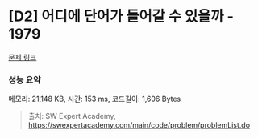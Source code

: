 # [D2] 어디에 단어가 들어갈 수 있을까 - 1979 

[문제 링크](https://swexpertacademy.com/main/code/problem/problemDetail.do?contestProbId=AV5PuPq6AaQDFAUq) 

### 성능 요약

메모리: 21,148 KB, 시간: 153 ms, 코드길이: 1,606 Bytes



> 출처: SW Expert Academy, https://swexpertacademy.com/main/code/problem/problemList.do